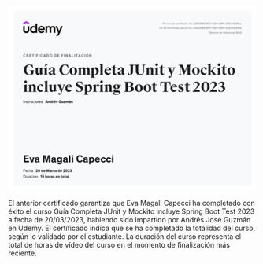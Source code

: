 ![](docs/UC-c2902699-8fe7-4224-8861-d78cfc5c65ba.jpg)

El anterior certificado garantiza que Eva Magali Capecci ha completado con éxito el curso Guía Completa JUnit y Mockito incluye Spring Boot Test 2023 a fecha de 20/03/2023, habiendo sido impartido por Andrés José Guzmán en Udemy. El certificado indica que se ha completado la totalidad del curso, según lo validado por el estudiante. La duración del curso representa el total de horas de vídeo del curso en el momento de finalización más reciente.

